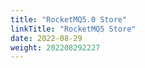 ```yaml
---
title: "RocketMQ5.0 Store"
linkTitle: "RocketMQ5 Store"
date: 2022-08-29
weight: 202208292227
---
```



